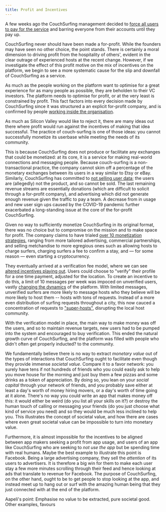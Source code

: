 ```yaml
---
title: Profit and Incentives
---
```


A few weeks ago the CouchSurfing management decided to [force all users to pay for the service](https://medium.com/@jameshopest/the-death-of-couchsurfing-a87d9537edf2) and barring everyone from their accounts until they pay up.

CouchSurfing never should have been made a for-profit. While the founders may have seen no other choice, the point stands. There is certainly a moral dimension to driving profit from the hospitality of  others', evident in the clear outrage of experienced hosts at the recent change. However, if we investigate the effect of this profit motive on the mix of incentives on the platform, we begin to see a more systematic cause for the slip and downfall of CouchSurfing as a service.

As much as the people working on the platform want to optimise for a great experience for as many people as possible, they are beholden to their VC investors. The platform needs to optimise for profit, or at the very least is constrained by profit. This fact factors into every decision made by CouchSurfing since it was structured a an explicit for-profit company, and is confirmed by people [working inside the organisation](https://hackernoon.com/should-couchsurfing-be-a-dao-6507646e34ef).

As much as Silicon Valley would like to reject it, there are many ideas out there where profit would run against the incentives of making that idea successful. The practice of couch-surfing is one of those ideas: you cannot successfully monetize its userbase while meeting the needs of its community.

This is because CouchSurfing does not produce or facilitate any exchanges that could be monetized: at its core, it is a service for making real-world connections and messaging people. Because couch-surfing is a non-transactional practice, the company cannot skim off a percentage of the monetary exchanges between its users in a way similar to Etsy or eBay. Similarly, CouchSurfing has committed to [not selling user data](https://blog.couchsurfing.com/we-hear-you/); the users are (allegedly) not the product, and so cannot be sold. The last remaining revenue streams are essentially donations (which are difficult to solicit through a for-profit company), and advertising which did not generate enough revenue given the traffic to pay a team. A decrease from in usage and new user sign ups caused by the COVID-19 pandemic further exacerbated a long-standing issue at the core of the for-profit CouchSurfing.

Given no way to sufficiently monetize CouchSurfing in its original format, there was no choice but to compromise on the mission and to make space for profit. The company claims to have trialed [over 10 monetization strategies](https://blog.couchsurfing.com/we-hear-you/), ranging from more tailored advertising, commercial partnerships, and selling metchandise to more egregious ones such as allowing hosts to charge surfers, charging surfers a fee to confirm a stay, and — for some reason — even starting a cryptocurrency.

They eventually arrived at a verification fee model, where we can see [altered incentives playing out](incentives.md). Users could choose to "verify" their profile for a one time payment, adjusted for the location. To create an incentive to do this, a limit of 10 messages per week was impoced on unverified users, vastly [changing the dynamics](https://www.reddit.com/r/couchsurfing/comments/cho8ro/why_couchsurfing_is_dying/) of the platform. With limited messages, unverified surfers are more likely to message hosts who they believe will be more likely to host them -- hosts with tons of requests. Instead of a more even distribution of surfing requests throughout a city, this now cauced a concentration of requests to ["super-hosts"](incentives.md), disrupting the local host community.

With the verification model in place, the main way to make money was off the users, and so to maintain revenue targets, new users had to be pumped into the system and encouraged to buy verification. This ended the natural growth curve of CouchSurfing, and the platform was filled with people who didn't often get properly inducted? to the community.

We fundamentally believe there is no way to extract *monetary value* out of the types of interactions that CouchSurfing ought to facilitate even though they provide immense *societal value*. Compare it to a favor network: you surely have tens if not hundreds of friends who you could easily ask to help you move house for the morning and just buy them a few pizzas and some drinks as a token of appreciation. By doing so, you lean on your *social capital* through your network of friends, and you probably save either at least a day's worth of money hiring movers, or a day's worth of time going at it alone. There's no way you could write an app that makes money off this: it would either be weird (do you list all your skills on it?) or destroy the human touch of calling or messaging your friends (do you just choose what kind of service you need) and so they would be much less inclined to help you. This illustrates the concept of societal value, and how there are cases where even great societal value can be impossible to turn into monetary value.

Furthermore, it is almost impossible for the incentives to be aligned between app makers seeking a profit from app usage, and users of an app like CouchSurfing who are seeking to *not use the app* but be spending time with real humans. Maybe the best example to illustrate this point is Facebook. Being a large advertising company, they sell the *attention* of its users to advertisers. It is therefore a big win for them to make each user stay a few more minutes scrolling through their feed and hence looking at ads that translate to revenue for Facebook. The purpose of CouchSurfing, on the other hand, ought to be to get people to stop looking at the app, and instead meet up to hang out or surf with the amazing human being that they just connected with at the end of the platform.

Aapeli's point: Emphasise no value to be extracted, pure societal good. Other examples, favours
